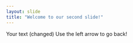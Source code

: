 ```yaml
---
layout: slide
title: "Welcome to our second slide!"
---
```

Your text (changed)
Use the left arrow to go back!
